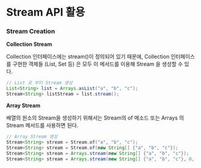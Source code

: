 # Stream API 활용



### Stream Creation



**Collection Stream**

Collection 인터페이스에는 stream()이 정의되어 있기 때문에, Collection 인터페이스를 구현한 객체들 (List, Set 등) 은 모두 이 메서드를 이용해 Stream 을 생성할 수 있다.

```java
// List 로 부터 Stream 생성
List<String> list = Arrays.asList("a", "b", "c");
Stream<String> listStream = list.stream();
```



**Array Stream**

배열의 원소의 Stream을 생성하기 위해서는 Stream의 of 메소드 또는 Arrays 의 Stream 메서드를 사용하면 된다.

```java
// Array Stream 생성
Stream<String> stream = Stream.of("a", "b", "c");
Stream<String> stream = Stream.of(new String[] {"a", "b", "c"});
Stream<String> stream = Arrays.stream(new String[] {"a", "b", "c"});
Stream<String> stream = Arrays.stream(new String[] {"a", "b", "c"}, 0, 3); // 0, 1, 2
```


